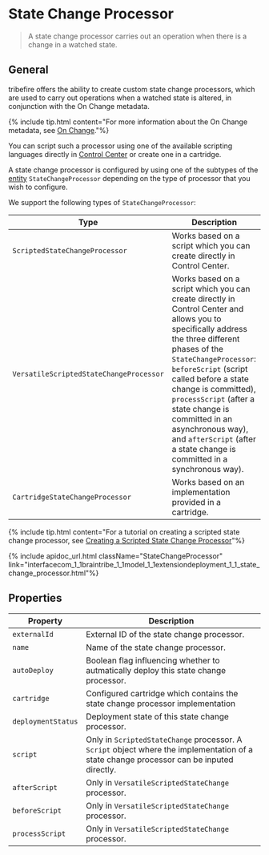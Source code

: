 # State Change Processor
>A state change processor carries out an operation when there is a change in a watched state.

## General
tribefire offers the ability to create custom state change processors, which are used to carry out operations when a watched state is altered, in conjunction with the On Change metadata. 

{% include tip.html content="For more information about the On Change metadata, see [On Change](on_change.html)."%}

You can script such a processor using one of the available scripting languages directly in <a href="#" data-toggle="tooltip" data-original-title="{{site.data.glossary.control_center}}">Control Center</a> or create one in a cartridge. 

A state change processor is configured by using one of the subtypes of the <a href="#" data-toggle="tooltip" data-original-title="{{site.data.glossary.entity_type}}">entity</a> `StateChangeProcessor` depending on the type of processor that you wish to configure. 

We support the following types of `StateChangeProcessor`:

Type | Description
---- | -----
`ScriptedStateChangeProcessor` | Works based on a script which you can create directly in Control Center.
`VersatileScriptedStateChangeProcessor` | Works based on a script which you can create directly in Control Center and allows you to specifically address the three different phases of the `StateChangeProcessor`: `beforeScript` (script called before a state change is committed), `processScript` (after a state change is committed in an asynchronous way), and `afterScript` (after a state change is committed in a synchronous way).
`CartridgeStateChangeProcessor` | Works based on an implementation provided in a cartridge.


{% include tip.html content="For a tutorial on creating a scripted state change processor, see [Creating a Scripted State Change Processor](creating_a_scripted_state_change_processor.html)"%}

{% include apidoc_url.html className="StateChangeProcessor" link="interfacecom_1_1braintribe_1_1model_1_1extensiondeployment_1_1_state_change_processor.html"%}

## Properties

Property | Description  
------- | -----------
`externalId`  | External ID of the state change processor.
`name` | Name of the state change processor.
`autoDeploy`   | Boolean flag influencing whether to autmatically deploy this state change processor.    
`cartridge` | Configured cartridge which contains the state change processor implementation
`deploymentStatus` | Deployment state of this state change processor.
`script` | Only in `ScriptedStateChange` processor. A `Script` object where the implementation of a state change processor can be inputed directly.
`afterScript` |  Only in `VersatileScriptedStateChange` processor.
`beforeScript` |  Only in `VersatileScriptedStateChange` processor.
`processScript` | Only in `VersatileScriptedStateChange` processor.